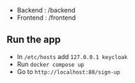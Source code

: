 - Backend  : /backend
- Frontend : /frontend

## Run the app
- In `/etc/hosts` add `127.0.0.1 keycloak`
- Run `docker compose up`
- Go to `http://localhost:80/sign-up`
